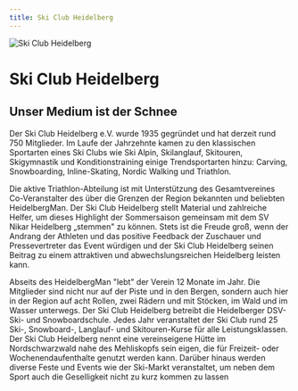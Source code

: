 ```yaml
---
title: Ski Club Heidelberg
---
```


![Ski Club Heidelberg](/img/banner/SkiClub.jpeg)


# Ski Club Heidelberg

## Unser Medium ist der Schnee

Der Ski Club Heidelberg e.V. wurde 1935 gegründet und hat derzeit rund 750 Mitglieder. Im Laufe der Jahrzehnte kamen zu den klassischen Sportarten eines Ski Clubs wie Ski Alpin, Skilanglauf, Skitouren, Skigymnastik und Konditionstraining einige Trendsportarten hinzu: Carving, Snowboarding, Inline-Skating, Nordic Walking und Triathlon.

Die aktive Triathlon-Abteilung ist mit Unterstützung des Gesamtvereines Co-Veranstalter des über die Grenzen der Region bekannten und beliebten HeidelbergMan. Der Ski Club Heidelberg stellt Material und zahlreiche Helfer, um dieses Highlight der Sommersaison gemeinsam mit dem SV Nikar Heidelberg „stemmen" zu können. Stets ist die Freude groß, wenn der Andrang der Athleten und das positive Feedback der Zuschauer und Pressevertreter das Event würdigen und der Ski Club Heidelberg seinen Beitrag zu einem attraktiven und abwechslungsreichen Heidelberg leisten kann.

Abseits des HeidelbergMan "lebt" der Verein 12 Monate im Jahr. Die Mitglieder sind nicht nur auf der Piste und in den Bergen, sondern auch hier in der Region auf acht Rollen, zwei Rädern und mit Stöcken, im Wald und im Wasser unterwegs. Der Ski Club Heidelberg betreibt die Heidelberger DSV-Ski- und Snowboardschule. Jedes Jahr veranstaltet der Ski Club rund 25 Ski-, Snowboard-, Langlauf- und Skitouren-Kurse für alle Leistungsklassen. Der Ski Club Heidelberg nennt eine vereinseigene Hütte im Nordschwarzwald nahe des Mehliskopfs sein eigen, die für Freizeit- oder Wochenendaufenthalte genutzt werden kann. Darüber hinaus werden diverse Feste und Events wie der Ski-Markt veranstaltet, um neben dem Sport auch die Geselligkeit nicht zu kurz kommen zu lassen